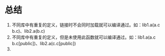 # 总结

1. 不同库中有重复的定义，链接时不会同时加载就可以编译通过。如：lib1.a(a.c b.c)、lib2.a(b.c)
2. 不同库中有重复的定义，但是未使用此函数就可以编译通过。如：lib1.a(a.c b.c[public])、lib2.a(c.c[public])
3. 